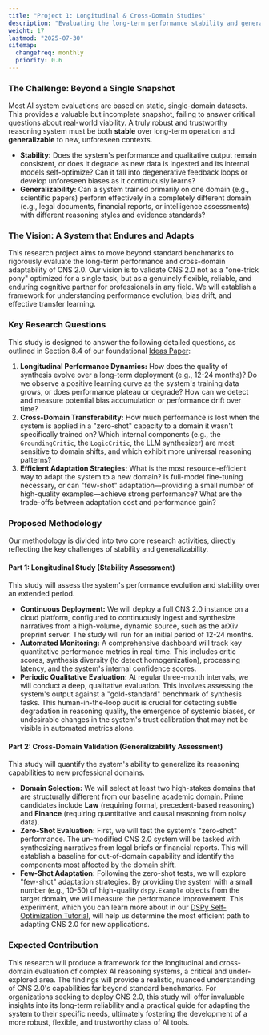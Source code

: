 ```yaml
---
title: "Project 1: Longitudinal & Cross-Domain Studies"
description: "Evaluating the long-term performance stability and generalization capabilities of the CNS 2.0 system across time and diverse professional domains."
weight: 17
lastmod: "2025-07-30"
sitemap:
  changefreq: monthly
  priority: 0.6
---
```


### The Challenge: Beyond a Single Snapshot

Most AI system evaluations are based on static, single-domain datasets. This provides a valuable but incomplete snapshot, failing to answer critical questions about real-world viability. A truly robust and trustworthy reasoning system must be both **stable** over long-term operation and **generalizable** to new, unforeseen contexts.

-   **Stability:** Does the system's performance and qualitative output remain consistent, or does it degrade as new data is ingested and its internal models self-optimize? Can it fall into degenerative feedback loops or develop unforeseen biases as it continuously learns?
-   **Generalizability:** Can a system trained primarily on one domain (e.g., scientific papers) perform effectively in a completely different domain (e.g., legal documents, financial reports, or intelligence assessments) with different reasoning styles and evidence standards?

### The Vision: A System that Endures and Adapts

This research project aims to move beyond standard benchmarks to rigorously evaluate the long-term performance and cross-domain adaptability of CNS 2.0. Our vision is to validate CNS 2.0 not as a "one-trick pony" optimized for a single task, but as a genuinely flexible, reliable, and enduring cognitive partner for professionals in any field. We will establish a framework for understanding performance evolution, bias drift, and effective transfer learning.

### Key Research Questions

This study is designed to answer the following detailed questions, as outlined in Section 8.4 of our foundational [Ideas Paper](/guides/cns-2.0-research-roadmap/in-depth/ideas-paper/):

1.  **Longitudinal Performance Dynamics:** How does the quality of synthesis evolve over a long-term deployment (e.g., 12-24 months)? Do we observe a positive learning curve as the system's training data grows, or does performance plateau or degrade? How can we detect and measure potential bias accumulation or performance drift over time?
2.  **Cross-Domain Transferability:** How much performance is lost when the system is applied in a "zero-shot" capacity to a domain it wasn't specifically trained on? Which internal components (e.g., the `GroundingCritic`, the `LogicCritic`, the LLM synthesizer) are most sensitive to domain shifts, and which exhibit more universal reasoning patterns?
3.  **Efficient Adaptation Strategies:** What is the most resource-efficient way to adapt the system to a new domain? Is full-model fine-tuning necessary, or can "few-shot" adaptation—providing a small number of high-quality examples—achieve strong performance? What are the trade-offs between adaptation cost and performance gain?

### Proposed Methodology

Our methodology is divided into two core research activities, directly reflecting the key challenges of stability and generalizability.

#### Part 1: Longitudinal Study (Stability Assessment)

This study will assess the system's performance evolution and stability over an extended period.

-   **Continuous Deployment:** We will deploy a full CNS 2.0 instance on a cloud platform, configured to continuously ingest and synthesize narratives from a high-volume, dynamic source, such as the arXiv preprint server. The study will run for an initial period of 12-24 months.
-   **Automated Monitoring:** A comprehensive dashboard will track key quantitative performance metrics in real-time. This includes critic scores, synthesis diversity (to detect homogenization), processing latency, and the system's internal confidence scores.
-   **Periodic Qualitative Evaluation:** At regular three-month intervals, we will conduct a deep, qualitative evaluation. This involves assessing the system's output against a "gold-standard" benchmark of synthesis tasks. This human-in-the-loop audit is crucial for detecting subtle degradation in reasoning quality, the emergence of systemic biases, or undesirable changes in the system's trust calibration that may not be visible in automated metrics alone.

#### Part 2: Cross-Domain Validation (Generalizability Assessment)

This study will quantify the system's ability to generalize its reasoning capabilities to new professional domains.

-   **Domain Selection:** We will select at least two high-stakes domains that are structurally different from our baseline academic domain. Prime candidates include **Law** (requiring formal, precedent-based reasoning) and **Finance** (requiring quantitative and causal reasoning from noisy data).
-   **Zero-Shot Evaluation:** First, we will test the system's "zero-shot" performance. The un-modified CNS 2.0 system will be tasked with synthesizing narratives from legal briefs or financial reports. This will establish a baseline for out-of-domain capability and identify the components most affected by the domain shift.
-   **Few-Shot Adaptation:** Following the zero-shot tests, we will explore "few-shot" adaptation strategies. By providing the system with a small number (e.g., 10-50) of high-quality `dspy.Example` objects from the target domain, we will measure the performance improvement. This experiment, which you can learn more about in our [DSPy Self-Optimization Tutorial](/guides/tutorials/dspy-self-optimization/1-introduction/), will help us determine the most efficient path to adapting CNS 2.0 for new applications.

### Expected Contribution

This research will produce a framework for the longitudinal and cross-domain evaluation of complex AI reasoning systems, a critical and under-explored area. The findings will provide a realistic, nuanced understanding of CNS 2.0's capabilities far beyond standard benchmarks. For organizations seeking to deploy CNS 2.0, this study will offer invaluable insights into its long-term reliability and a practical guide for adapting the system to their specific needs, ultimately fostering the development of a more robust, flexible, and trustworthy class of AI tools.
